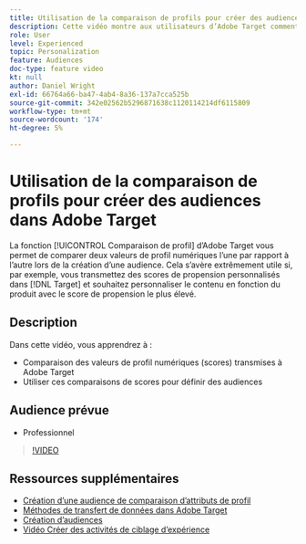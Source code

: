 ```yaml
---
title: Utilisation de la comparaison de profils pour créer des audiences
description: Cette vidéo montre aux utilisateurs d’Adobe Target comment utiliser la fonction de comparaison de profils pour comparer deux valeurs de profil numériques les unes par rapport aux autres lors de la création d’une audience.
role: User
level: Experienced
topic: Personalization
feature: Audiences
doc-type: feature video
kt: null
author: Daniel Wright
exl-id: 66764a66-ba47-4ab4-8a36-137a7cca525b
source-git-commit: 342e02562b5296871638c1120114214df6115809
workflow-type: tm+mt
source-wordcount: '174'
ht-degree: 5%

---
```


# Utilisation de la comparaison de profils pour créer des audiences dans Adobe Target

La fonction [!UICONTROL Comparaison de profil] d’Adobe Target vous permet de comparer deux valeurs de profil numériques l’une par rapport à l’autre lors de la création d’une audience. Cela s’avère extrêmement utile si, par exemple, vous transmettez des scores de propension personnalisés dans [!DNL Target] et souhaitez personnaliser le contenu en fonction du produit avec le score de propension le plus élevé.

## Description

Dans cette vidéo, vous apprendrez à :

* Comparaison des valeurs de profil numériques (scores) transmises à Adobe Target
* Utiliser ces comparaisons de scores pour définir des audiences

## Audience prévue

* Professionnel

>[!VIDEO](https://video.tv.adobe.com/v/23218/?quality=12)

## Ressources supplémentaires

* [Création d’une audience de comparaison d’attributs de profil](https://experienceleague.adobe.com/docs/target/using/audiences/create-audiences/creating-a-profile-attribute-comparison-audience.html?lang=en)
* [Méthodes de transfert de données dans Adobe Target](https://experienceleague.adobe.com/docs/target/using/implement-target/before-implement/methods/methods-to-get-data-into-target.html?lang=en)
* [Création d’audiences](https://experienceleague.adobe.com/docs/target/using/audiences/create-audiences/create-audience.html?lang=en)
* [Vidéo Créer des activités de ciblage d’expérience](../activities/create-experience-targeting-activities.md)
